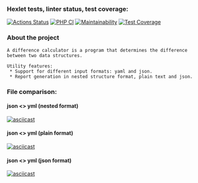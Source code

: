 ### Hexlet tests, linter status, test coverage:

[![Actions Status](https://github.com/Smol-An/php-project-48/workflows/hexlet-check/badge.svg)](https://github.com/Smol-An/php-project-48/actions)
[![PHP CI](https://github.com/Smol-An/php-project-48/actions/workflows/workflow.yml/badge.svg)](https://github.com/Smol-An/php-project-48/actions/workflows/workflow.yml)
[![Maintainability](https://api.codeclimate.com/v1/badges/c7dd888ce1e8e1a12c9e/maintainability)](https://codeclimate.com/github/Smol-An/php-project-48/maintainability)
[![Test Coverage](https://api.codeclimate.com/v1/badges/c7dd888ce1e8e1a12c9e/test_coverage)](https://codeclimate.com/github/Smol-An/php-project-48/test_coverage)

### About the project
```
A difference calculator is a program that determines the difference between two data structures.

Utility features:
 * Support for different input formats: yaml and json.
 * Report generation in nested structure format, plain text and json.
```

### File comparison:

#### json <> yml (nested format)
[![asciicast](https://asciinema.org/a/SFWdv227iRunhdsBnOWWRReGp.svg)](https://asciinema.org/a/SFWdv227iRunhdsBnOWWRReGp)

#### json <> yml (plain format)
[![asciicast](https://asciinema.org/a/L6xhzlbTMqGnfD8sLAYFQp3f2.svg)](https://asciinema.org/a/L6xhzlbTMqGnfD8sLAYFQp3f2)

#### json <> yml (json format)
[![asciicast](https://asciinema.org/a/ic4GXbBKomgQ8RGOGy6Af9FQd.svg)](https://asciinema.org/a/ic4GXbBKomgQ8RGOGy6Af9FQd)
